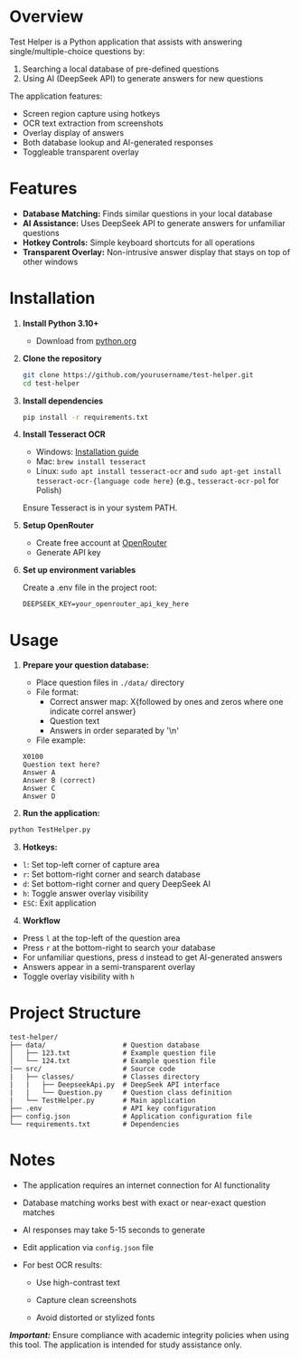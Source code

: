 # Overview

Test Helper is a Python application that assists with answering single/multiple-choice questions by:

1. Searching a local database of pre-defined questions
2. Using AI (DeepSeek API) to generate answers for new questions

The application features:

- Screen region capture using hotkeys
- OCR text extraction from screenshots
- Overlay display of answers
- Both database lookup and AI-generated responses
- Toggleable transparent overlay

# Features

- **Database Matching:** Finds similar questions in your local database
- **AI Assistance:** Uses DeepSeek API to generate answers for unfamiliar questions
- **Hotkey Controls:** Simple keyboard shortcuts for all operations
- **Transparent Overlay:** Non-intrusive answer display that stays on top of other windows

# Installation

1. **Install Python 3.10+**
   - Download from [python.org](https://www.python.org/)
2. **Clone the repository**
   ```bash
   git clone https://github.com/yourusername/test-helper.git
   cd test-helper
   ```
3. **Install dependencies**

   ```bash
   pip install -r requirements.txt
   ```

4. **Install Tesseract OCR**

   - Windows: [Installation guide](https://github.com/UB-Mannheim/tesseract/wiki)
   - Mac: `brew install tesseract`
   - Linux: `sudo apt install tesseract-ocr` and `sudo apt-get install tesseract-ocr-{language code here}` (e.g., `tesseract-ocr-pol` for Polish)

   Ensure Tesseract is in your system PATH.

5. **Setup OpenRouter**
   - Create free account at [OpenRouter](https://openrouter.ai/)
   - Generate API key
6. **Set up environment variables**

   Create a .env file in the project root:

   ```env
   DEEPSEEK_KEY=your_openrouter_api_key_here
   ```

# Usage

1. **Prepare your question database:**

   - Place question files in `./data/` directory
   - File format:
     - Correct answer map: X{followed by ones and zeros where one indicate correl answer}
     - Question text
     - Answers in order separated by '\n'
   - File example:

   ```text
   X0100
   Question text here?
   Answer A
   Answer B (correct)
   Answer C
   Answer D
   ```

2. **Run the application:**

```bash
python TestHelper.py
```

3. **Hotkeys:**

- `l`: Set top-left corner of capture area
- `r`: Set bottom-right corner and search database
- `d`: Set bottom-right corner and query DeepSeek AI
- `h`: Toggle answer overlay visibility
- `ESC`: Exit application

4. **Workflow**

- Press `l` at the top-left of the question area
- Press `r` at the bottom-right to search your database
- For unfamiliar questions, press `d` instead to get AI-generated answers
- Answers appear in a semi-transparent overlay
- Toggle overlay visibility with `h`

# Project Structure

```text
test-helper/
├── data/                   # Question database
│   ├── 123.txt             # Example question file
│   └── 124.txt             # Example question file
|── src/                    # Source code
|   ├── classes/            # Classes directory
|   |   ├── DeepseekApi.py  # DeepSeek API interface
|   |   └── Question.py     # Question class definition
|   └── TestHelper.py       # Main application
├── .env                    # API key configuration
├── config.json             # Application configuration file
└── requirements.txt        # Dependencies
```

# Notes

- The application requires an internet connection for AI functionality

- Database matching works best with exact or near-exact question matches

- AI responses may take 5-15 seconds to generate

- Edit application via `config.json` file

- For best OCR results:

  - Use high-contrast text

  - Capture clean screenshots

  - Avoid distorted or stylized fonts

**_Important:_** Ensure compliance with academic integrity policies when using this tool. The application is intended for study assistance only.
